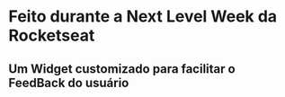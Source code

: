 # Feito durante a Next Level Week da Rocketseat

## Um Widget customizado para facilitar o FeedBack do usuário
